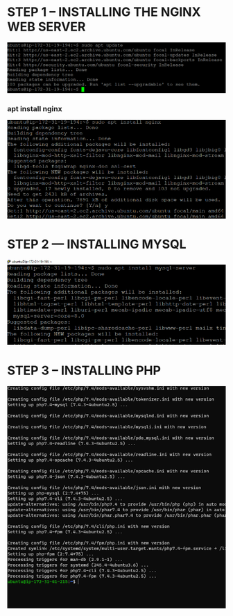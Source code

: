 # STEP 1 – INSTALLING THE NGINX WEB SERVER #
![apt update](images/apt-update.png)

### apt install nginx ###
![apt install nginx](images/apt-install-nginx.png)

# STEP 2 — INSTALLING MYSQL #
![apt-install-mysql-server](images/apt-install-mysql-server.png)

# STEP 3 – INSTALLING PHP #
![apt-install-mysql-server](images/apt-install-php-fpm-php-mysql.png)
